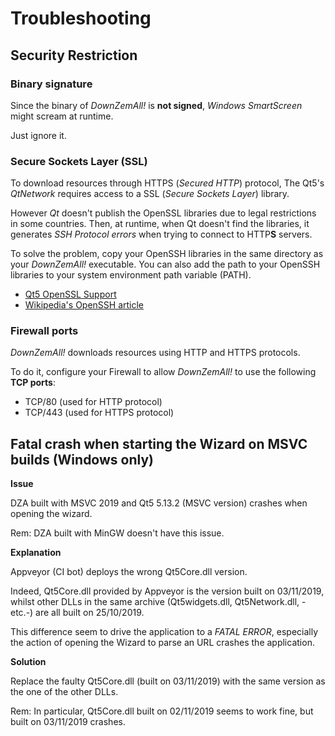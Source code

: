 # Troubleshooting

## Security Restriction

### Binary signature

Since the binary of *DownZemAll!* is **not signed**, *Windows SmartScreen* might scream at runtime. 

Just ignore it.


### Secure Sockets Layer (SSL)

To download resources through HTTPS (*Secured HTTP*) protocol, The Qt5's *QtNetwork* requires access to a SSL (*Secure Sockets Layer*) library.

However *Qt* doesn't publish the OpenSSL libraries due to legal restrictions in some countries. Then, at runtime, when Qt doesn't find the libraries, it generates *SSH Protocol errors* when trying to connect to HTTP**S** servers.

To solve the problem, copy your OpenSSH libraries in the same directory as your *DownZemAll!* executable. You can also add the path to your OpenSSH libraries to your system environment path variable (PATH).

- [Qt5 OpenSSL Support](https://doc.qt.io/archives/qt-5.5/opensslsupport.html "https://doc.qt.io/archives/qt-5.5/opensslsupport.html")
- [Wikipedia's OpenSSH article](https://en.wikipedia.org/wiki/OpenSSH "https://en.wikipedia.org/wiki/OpenSSH")


### Firewall ports

*DownZemAll!* downloads resources using HTTP and HTTPS protocols.

To do it, configure your Firewall to allow *DownZemAll!* to use the following **TCP ports**:

- TCP/80 (used for HTTP protocol)
- TCP/443 (used for HTTPS protocol)


## Fatal crash when starting the Wizard on MSVC builds (Windows only)

__Issue__

DZA built with MSVC 2019 and Qt5 5.13.2 (MSVC version) crashes when opening the wizard.

Rem: DZA built with MinGW doesn't have this issue.

__Explanation__

Appveyor (CI bot) deploys the wrong Qt5Core.dll version.

Indeed, Qt5Core.dll provided by Appveyor is the version built on 03/11/2019, 
whilst other DLLs in the same archive (Qt5widgets.dll, Qt5Network.dll, -etc.-) are all built on 25/10/2019.  

This difference seem to drive the application to a *FATAL ERROR*, 
especially the action of opening the Wizard to parse an URL crashes the application. 

__Solution__

Replace the faulty Qt5Core.dll (built on 03/11/2019) with the same version as the one of the other DLLs.

Rem: In particular, Qt5Core.dll built on 02/11/2019 seems to work fine, but built on 03/11/2019 crashes.
